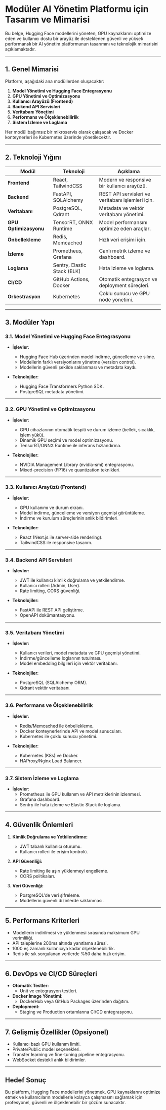 # Modüler AI Yönetim Platformu için Tasarım ve Mimarisi

Bu belge, Hugging Face modellerini yöneten, GPU kaynaklarını optimize eden ve kullanıcı dostu bir arayüz ile desteklenen güvenli ve yüksek performanslı bir AI yönetim platformunun tasarımını ve teknolojik mimarisini açıklamaktadır.

---

## 1. Genel Mimarisi

Platform, aşağıdaki ana modüllerden oluşacaktır:

1. **Model Yönetimi ve Hugging Face Entegrasyonu**
2. **GPU Yönetimi ve Optimizasyonu**
3. **Kullanıcı Arayüzü (Frontend)**
4. **Backend API Servisleri**
5. **Veritabanı Yönetimi**
6. **Performans ve Ölçeklenebilirlik**
7. **Sistem İzleme ve Loglama**

Her modül bağımsız bir mikroservis olarak çalışacak ve Docker konteynerleri ile Kubernetes üzerinde yönetilecektir.

---

## 2. Teknoloji Yığını

| Modül | Teknoloji | Açıklama |
|-------|-----------|----------|
| **Frontend** | React, TailwindCSS | Modern ve responsive bir kullanıcı arayüzü. |
| **Backend** | FastAPI, SQLAlchemy | REST API servisleri ve veritabanı işlemleri için. |
| **Veritabanı** | PostgreSQL, Qdrant | Metadata ve vektör veritabanı yönetimi. |
| **GPU Optimizasyonu** | TensorRT, ONNX Runtime | Model performansını optimize eden araçlar. |
| **Önbellekleme** | Redis, Memcached | Hızlı veri erişimi için. |
| **İzleme** | Prometheus, Grafana | Canlı metrik izleme ve dashboard. |
| **Loglama** | Sentry, Elastic Stack (ELK) | Hata izleme ve loglama. |
| **CI/CD** | GitHub Actions, Docker | Otomatik entegrasyon ve deployment süreçleri. |
| **Orkestrasyon** | Kubernetes | Çoklu sunucu ve GPU node yönetimi. |

---

## 3. Modüler Yapı

### 3.1. Model Yönetimi ve Hugging Face Entegrasyonu

- **İşlevler:**
  - Hugging Face Hub üzerinden model indirme, güncelleme ve silme.
  - Modellerin farklı versiyonlarını yönetme (version control).
  - Modellerin güvenli şekilde saklanması ve metadata kaydı.

- **Teknolojiler:**
  - Hugging Face Transformers Python SDK.
  - PostgreSQL metadata yönetimi.

---

### 3.2. GPU Yönetimi ve Optimizasyonu

- **İşlevler:**
  - GPU cihazlarının otomatik tespiti ve durum izleme (bellek, sıcaklık, işlem yükü).
  - Dinamik GPU seçimi ve model optimizasyonu.
  - TensorRT/ONNX Runtime ile inferans hızlandırma.

- **Teknolojiler:**
  - NVIDIA Management Library (nvidia-smi) entegrasyonu.
  - Mixed-precision (FP16) ve quantization teknikleri.

---

### 3.3. Kullanıcı Arayüzü (Frontend)

- **İşlevler:**
  - GPU kullanımı ve durum ekranı.
  - Model indirme, güncelleme ve versiyon geçmişi görüntüleme.
  - İndirme ve kurulum süreçlerinin anlık bildirimleri.

- **Teknolojiler:**
  - React (Next.js ile server-side rendering).
  - TailwindCSS ile responsive tasarım.

---

### 3.4. Backend API Servisleri

- **İşlevler:**
  - JWT ile kullanıcı kimlik doğrulama ve yetkilendirme.
  - Kullanıcı rolleri (Admin, User).
  - Rate limiting, CORS güvenliği.

- **Teknolojiler:**
  - FastAPI ile REST API geliştirme.
  - OpenAPI dokümantasyonu.

---

### 3.5. Veritabanı Yönetimi

- **İşlevler:**
  - Kullanıcı verileri, model metadata ve GPU geçmişi yönetimi.
  - İndirme/güncelleme loglarının tutulması.
  - Model embedding bilgileri için vektör veritabanı.

- **Teknolojiler:**
  - PostgreSQL (SQLAlchemy ORM).
  - Qdrant vektör veritabanı.

---

### 3.6. Performans ve Ölçeklenebilirlik

- **İşlevler:**
  - Redis/Memcached ile önbellekleme.
  - Docker konteynerlerinde API ve model sunucuları.
  - Kubernetes ile çoklu sunucu yönetimi.

- **Teknolojiler:**
  - Kubernetes (K8s) ve Docker.
  - HAProxy/Nginx Load Balancer.

---

### 3.7. Sistem İzleme ve Loglama

- **İşlevler:**
  - Prometheus ile GPU kullanım ve API metriklerinin izlenmesi.
  - Grafana dashboard.
  - Sentry ile hata izleme ve Elastic Stack ile loglama.

---

## 4. Güvenlik Önlemleri

1. **Kimlik Doğrulama ve Yetkilendirme:**
   - JWT tabanlı kullanıcı oturumu.
   - Kullanıcı rolleri ile erişim kontrolü.

2. **API Güvenliği:**
   - Rate limiting ile aşırı yüklenmeyi engelleme.
   - CORS politikaları.

3. **Veri Güvenliği:**
   - PostgreSQL'de veri şifreleme.
   - Modellerin güvenli dizinlerde saklanması.

---

## 5. Performans Kriterleri

- Modellerin indirilmesi ve yüklenmesi sırasında maksimum GPU verimliliği.
- API taleplerine 200ms altında yanıtlama süresi.
- 1000 eş zamanlı kullanıcıya kadar ölçeklenebilirlik.
- Redis ile sık sorgulanan verilerde %50 daha hızlı erişim.

---

## 6. DevOps ve CI/CD Süreçleri

- **Otomatik Testler:**
  - Unit ve entegrasyon testleri.
- **Docker Image Yönetimi:**
  - DockerHub veya GitHub Packages üzerinden dağıtım.
- **Deployment:**
  - Staging ve Production ortamlarına CI/CD entegrasyonu.

---

## 7. Gelişmiş Özellikler (Opsiyonel)

- Kullanıcı bazlı GPU kullanım limiti.
- Private/Public model seçenekleri.
- Transfer learning ve fine-tuning pipeline entegrasyonu.
- WebSocket destekli anlık bildirimler.

---

## Hedef Sonuç

Bu platform, Hugging Face modellerini yönetmek, GPU kaynaklarını optimize etmek ve kullanıcıların modellerle kolayca çalışmasını sağlamak için profesyonel, güvenli ve ölçeklenebilir bir çözüm sunacaktır.